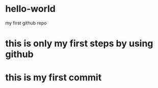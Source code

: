 # hello-world
my first github repo
# this is only my first steps by using github
# this is my first commit
